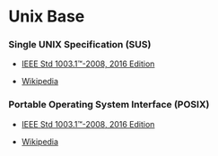 # Unix Base

### Single UNIX Specification (SUS)

* [IEEE Std 1003.1™-2008, 2016 Edition](http://pubs.opengroup.org/onlinepubs/9699919799/xrat/contents.html)

* [Wikipedia](https://en.wikipedia.org/wiki/Single_UNIX_Specification)

### Portable Operating System Interface (POSIX)

* [IEEE Std 1003.1™-2008, 2016 Edition](http://pubs.opengroup.org/onlinepubs/9699919799/xrat/contents.html)

* [Wikipedia](https://en.wikipedia.org/wiki/POSIX)
